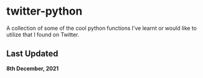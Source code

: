 # twitter-python
A collection of some of the cool python functions I've learnt or would like to 
utilize that I found on Twitter.

## Last Updated
__8th December, 2021__ 

